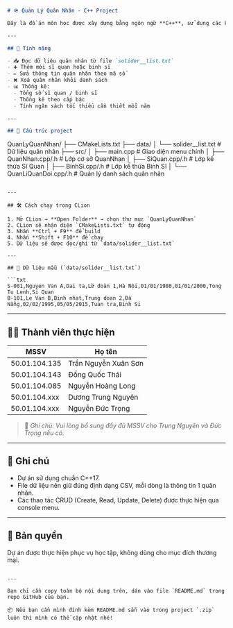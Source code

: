 ```markdown
# 🪖 Quản Lý Quân Nhân - C++ Project

Đây là đồ án môn học được xây dựng bằng ngôn ngữ **C++**, sử dụng các kiến thức về **lập trình hướng đối tượng** để mô phỏng hệ thống **quản lý quân nhân** gồm Sĩ Quan và Binh Sĩ.

---

## 🚀 Tính năng

- 📥 Đọc dữ liệu quân nhân từ file `solider__list.txt`
- ➕ Thêm mới sĩ quan hoặc binh sĩ
- ✏️ Sửa thông tin quân nhân theo mã số
- ❌ Xoá quân nhân khỏi danh sách
- 📊 Thống kê:
  - Tổng số sĩ quan / binh sĩ
  - Thống kê theo cấp bậc
  - Tính ngân sách tối thiểu cần thiết mỗi năm

---

## 🧱 Cấu trúc project

```

QuanLyQuanNhan/
├── CMakeLists.txt
├── data/
│   └── solider\_\_list.txt        # Dữ liệu quân nhân
├── src/
│   ├── main.cpp                 # Giao diện menu chính
│   ├── QuanNhan.cpp/.h         # Lớp cơ sở QuanNhan
│   ├── SiQuan.cpp/.h           # Lớp kế thừa Sĩ Quan
│   ├── BinhSi.cpp/.h           # Lớp kế thừa Binh Sĩ
│   └── QuanLiQuanDoi.cpp/.h    # Quản lý danh sách quân nhân

````

---

## 🛠 Cách chạy trong CLion

1. Mở CLion → **Open Folder** → chọn thư mục `QuanLyQuanNhan`
2. CLion sẽ nhận diện `CMakeLists.txt` tự động
3. Nhấn **Ctrl + F9** để build
4. Nhấn **Shift + F10** để chạy
5. Dữ liệu sẽ được đọc/ghi từ `data/solider__list.txt`

---

## 📂 Dữ liệu mẫu (`data/solider__list.txt`)

```txt
S-001,Nguyen Van A,Dai ta,Lữ đoàn 1,Hà Nội,01/01/1980,01/01/2000,Tong Tu Lenh,Si Quan
B-101,Le Van B,Binh nhat,Trung doan 2,Đà Nẵng,02/02/1995,05/05/2015,Tuan tra,Binh Si
````

---

## 👨‍💻 Thành viên thực hiện

| MSSV          | Họ tên               |
| ------------- | -------------------- |
| 50.01.104.135 | Trần Nguyễn Xuân Sơn |
| 50.01.104.143 | Đổng Quốc Thái       |
| 50.01.104.085 | Nguyễn Hoàng Long    |
| 50.01.104.xxx | Dương Trung Nguyên   |
| 50.01.104.xxx | Nguyễn Đức Trọng     |

> 📌 *Ghi chú: Vui lòng bổ sung đầy đủ MSSV cho Trung Nguyên và Đức Trọng nếu có.*

---

## 📌 Ghi chú

* Dự án sử dụng chuẩn C++17.
* File dữ liệu nên giữ đúng định dạng CSV, mỗi dòng là thông tin 1 quân nhân.
* Các thao tác CRUD (Create, Read, Update, Delete) được thực hiện qua console menu.

---

## 📜 Bản quyền

Dự án được thực hiện phục vụ học tập, không dùng cho mục đích thương mại.

```

---

Bạn chỉ cần copy toàn bộ nội dung trên, dán vào file `README.md` trong repo GitHub của bạn.

📦 Nếu bạn cần mình đính kèm README.md sẵn vào trong project `.zip` luôn thì mình có thể cập nhật nhé!
```
